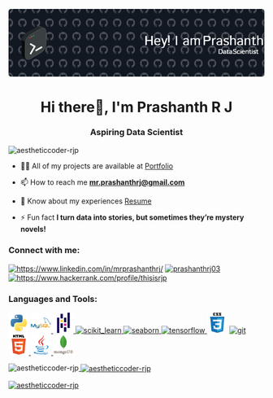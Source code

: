 <!--<p> <img src="header.png" alt="aestheticcoder-rjp" /> </p>-->
![Header](./header.png)

<h1 align="center">Hi there👋, I'm Prashanth R J</h1>
<h3 align="center">Aspiring Data Scientist</h3>

<p align="left"> <img src="https://komarev.com/ghpvc/?username=aestheticcoder-rjp&label=Profile%20views&color=0e75b6&style=flat" alt="aestheticcoder-rjp" /> </p>

- 👨‍💻 All of my projects are available at [Portfolio](https://aestheticcoder-rjp.github.io/Portfolio/)

- 📫 How to reach me **mr.prashanthrj@gmail.com**

- 📄 Know about my experiences [Resume](https://drive.google.com/file/d/1VyWb8GOh4eLEpkiNMAo7LNz7YIuqOXZP/view?usp=drive_link)

- ⚡ Fun fact **I turn data into stories, but sometimes they’re mystery novels!**

<h3 align="left">Connect with me:</h3>
<p align="left">
  <a href="https://www.linkedin.com/in/mrprashanthrj/" target="blank"><img align="center" src="https://raw.githubusercontent.com/rahuldkjain/github-profile-readme-generator/master/src/images/icons/Social/linked-in-alt.svg" alt="https://www.linkedin.com/in/mrprashanthrj/" height="30" width="40" /></a>
<a href="https://twitter.com/prashanthrj03" target="blank"><img align="center" src="https://raw.githubusercontent.com/rahuldkjain/github-profile-readme-generator/master/src/images/icons/Social/twitter.svg" alt="prashanthrj03" height="30" width="40" /></a>
<a href="https://www.hackerrank.com/profile/thisisrjp" target="blank"><img align="center" src="https://raw.githubusercontent.com/rahuldkjain/github-profile-readme-generator/master/src/images/icons/Social/hackerrank.svg" alt="https://www.hackerrank.com/profile/thisisrjp" height="30" width="40" /></a>
</p>

<h3 align="left">Languages and Tools:</h3>

<p align="left"> 
  <img src="https://raw.githubusercontent.com/devicons/devicon/master/icons/python/python-original.svg" alt="python" width="40" height="40"/> </a> <a href="https://scikit-learn.org/" target="_blank" rel="noreferrer"><a href="https://www.w3schools.com/css/" target="_blank" rel="noreferrer"> 
     <img src="https://raw.githubusercontent.com/devicons/devicon/master/icons/mysql/mysql-original-wordmark.svg" alt="mysql" width="40" height="40"/> </a> <a href="https://pandas.pydata.org/" target="_blank" rel="noreferrer"> 
        <img src="https://raw.githubusercontent.com/devicons/devicon/2ae2a900d2f041da66e950e4d48052658d850630/icons/pandas/pandas-original.svg" alt="pandas" width="40" height="40"/> </a> <a href="https://www.python.org" target="_blank" rel="noreferrer"> 
          <img src="https://upload.wikimedia.org/wikipedia/commons/0/05/Scikit_learn_logo_small.svg" alt="scikit_learn" width="40" height="40"/> </a> <a href="https://seaborn.pydata.org/" target="_blank" rel="noreferrer"> 
                  <img src="https://seaborn.pydata.org/_images/logo-mark-lightbg.svg" alt="seaborn" width="40" height="40"/> </a> <a href="https://www.tensorflow.org" target="_blank" rel="noreferrer"> <img src="https://www.vectorlogo.zone/logos/tensorflow/tensorflow-icon.svg" alt="tensorflow" width="40" height="40"/> </a>
  <img src="https://raw.githubusercontent.com/devicons/devicon/master/icons/css3/css3-original-wordmark.svg" alt="css3" width="40" height="40"/> </a> <a href="https://git-scm.com/" target="_blank" rel="noreferrer">
    <img src="https://www.vectorlogo.zone/logos/git-scm/git-scm-icon.svg" alt="git" width="40" height="40"/> </a> <a href="https://www.w3.org/html/" target="_blank" rel="noreferrer">
      <img src="https://raw.githubusercontent.com/devicons/devicon/master/icons/html5/html5-original-wordmark.svg" alt="html5" width="40" height="40"/> </a> <a href="https://www.java.com" target="_blank" rel="noreferrer"> 
        <img src="https://raw.githubusercontent.com/devicons/devicon/master/icons/java/java-original.svg" alt="java" width="40" height="40"/> </a> <a href="https://www.mongodb.com/" target="_blank" rel="noreferrer">
          <img src="https://raw.githubusercontent.com/devicons/devicon/master/icons/mongodb/mongodb-original-wordmark.svg" alt="mongodb" width="40" height="40"/> </a> <a href="https://www.mysql.com/" target="_blank" rel="noreferrer"> 
                            </p>

<p><img align="left" src="https://github-readme-stats.vercel.app/api/top-langs?username=aestheticcoder-rjp&show_icons=true&locale=en&layout=compact" alt="aestheticcoder-rjp" /></p>

<p>&nbsp;<img align="center" src="https://github-readme-stats.vercel.app/api?username=aestheticcoder-rjp&show_icons=true&locale=en" alt="aestheticcoder-rjp" /></p>

<p><img align="center" src="https://github-readme-streak-stats.herokuapp.com/?user=aestheticcoder-rjp&" alt="aestheticcoder-rjp" /></p>
